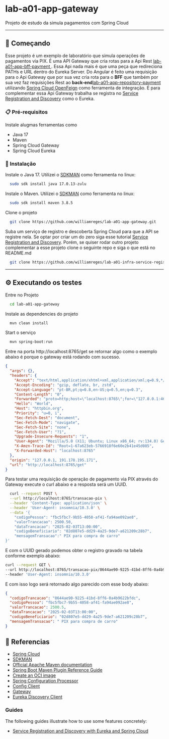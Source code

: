 # lab-a01-app-gateway


Projeto de estudo da simula pagamentos com Spring Cloud

---

## 🚀 Começando

Esse projeto é um exemplo de laboratório que simula operações de pagamentos via PIX. É uma API Gateway que cria rotas
para a Api Rest [lab-a01-app-bff-payment ](https://github.com/williamreges/lab-a01-app-bff-payment.git). 
Essa Api nada mais é que uma peça que redireciona PATHs e URL dentro do Eureka Server. 
Do Angular é feito uma requisição para o Api Gateway que por sua vez cria rota para o **BFF** que também por sua vez faz
requisições Rest ao **back-end**[lab-a01-app-repository-payment](https://github.com/williamreges/lab-a01-app-repository-payment.git) 
utilizando [Spring Cloud OpenFeign](https://spring.io/projects/spring-cloud-openfeign) como ferramenta de integração.
E para complementar essa Api Gateway trabalha se registra no [Service Registration and Discovery](https://spring.io/guides/gs/service-registration-and-discovery)
como o Eureka.

### 📋 Pré-requisitos

Instale alugmas ferramentas como

* Java 17
* Maven
* Spring Cloud Gateway
* Spring Cloud Eureka

### 🔧 Instalação

Instale o Java 17. Utilizei o [SDKMAN](https://sdkman.io/) como ferramenta no linux:

```bash
  sudo sdk install java 17.0.13-zulu
```

Instale o Maven. Utilizei o [SDKMAN](https://sdkman.io/) como ferramenta no linux:

```bash
  sudo sdk install maven 3.8.5
```

Clone o projeto

```bash
  git clone https://github.com/williamreges/lab-a01-app-gateway.git
```

Suba um serviço de registro e descoberta Spring Cloud para que a API se registre nela. Se optar por criar um do zero
siga esse tutorial [Service Registration and Discovery](https://spring.io/guides/gs/service-registration-and-discovery).
Porém, se quiser rodar outro projeto complementar a esse projeto clone o seguinte repo e siga o que está no README.md

```bash
  git clone https://github.com/williamreges/lab-a01-infra-service-registry
```

---

## ⚙️ Executando os testes

Entre no Projeto

```bash
  cd lab-a01-app-gateway 
```

Instale as dependencies do projeto

```bash
  mvn clean install
```

Start o serviço

```bash
  mvn spring-boot:run
```

Entre na porta http://localhost:8765/get se retornar algo como o exemplo abaixo  é porque o gateway está rodando com sucesso.

```json
{
  "args": {}, 
  "headers": {
    "Accept": "text/html,application/xhtml+xml,application/xml;q=0.9,*/*;q=0.8", 
    "Accept-Encoding": "gzip, deflate, br, zstd", 
    "Accept-Language": "pt-BR,pt;q=0.8,en-US;q=0.5,en;q=0.3", 
    "Content-Length": "0", 
    "Forwarded": "proto=http;host=\"localhost:8765\";for=\"127.0.0.1:46272\"", 
    "Hello": "World", 
    "Host": "httpbin.org", 
    "Priority": "u=0, i", 
    "Sec-Fetch-Dest": "document", 
    "Sec-Fetch-Mode": "navigate", 
    "Sec-Fetch-Site": "none", 
    "Sec-Fetch-User": "?1", 
    "Upgrade-Insecure-Requests": "1", 
    "User-Agent": "Mozilla/5.0 (X11; Ubuntu; Linux x86_64; rv:134.0) Gecko/20100101 Firefox/134.0", 
    "X-Amzn-Trace-Id": "Root=1-67a623eb-5766918f6e60e2b41e45d085", 
    "X-Forwarded-Host": "localhost:8765"
  }, 
  "origin": "127.0.0.1, 191.178.195.171", 
  "url": "http://localhost:8765/get"
}

```

Para testar uma requisição de operação de pagamento via PIX através do Gateway execute o curl abaixo e a resposta será 
um UUID.

```bash
  curl --request POST \
  --url http://localhost:8765/transacao-pix \
  --header 'Content-Type: application/json' \
  --header 'User-Agent: insomnia/10.3.0' \
  --data '{
	"codigoPessoa": "fbc5fbc7-9b55-4058-af41-fa94ae092ae8",
	"valorTrancacao": 2500.50,
	"dataTrancacao": "2025-02-03T13:00:00",
	"codigoBeneficiario": "02d807e5-dd29-4a25-9de7-a621209c28b7",
	"mensagemTransacao":" PIX para compra de carro"
}'
```

E com o UUID gerado podemos obter o registro gravado na tabela conforme exemplo abaixo:

```bash
curl --request GET \
--url http://localhost:8765/transacao-pix/8644ae90-9225-41bd-8ff6-0a4b9622bfdc \
--header 'User-Agent: insomnia/10.3.0'
```

E com isso logo será retornado algo parecido com esse body abaixo:

```json
{
  "codigoTrancacao": "8644ae90-9225-41bd-8ff6-0a4b9622bfdc",
  "codigoPessoa": "fbc5fbc7-9b55-4058-af41-fa94ae092ae8",
  "valorTrancacao": 2500.5,
  "dataTrancacao": "2025-02-03T13:00:00",
  "codigoBeneficiario": "02d807e5-dd29-4a25-9de7-a621209c28b7",
  "mensagemTransacao": " PIX para compra de carro"
}
```

## 🔗 Referencias

* [Spring Cloud](https://spring.io/cloud)
* [SDKMAN](https://sdkman.io/)
* [Official Apache Maven documentation](https://maven.apache.org/guides/index.html)
* [Spring Boot Maven Plugin Reference Guide](https://docs.spring.io/spring-boot/3.4.2/maven-plugin)
* [Create an OCI image](https://docs.spring.io/spring-boot/3.4.2/maven-plugin/build-image.html)
* [Spring Configuration Processor](https://docs.spring.io/spring-boot/3.4.2/specification/configuration-metadata/annotation-processor.html)
* [Config Client](https://docs.spring.io/spring-cloud-config/reference/client.html)
* [Gateway](https://docs.spring.io/spring-cloud-gateway/reference/spring-cloud-gateway-server-mvc.html)
* [Eureka Discovery Client](https://docs.spring.io/spring-cloud-netflix/reference/spring-cloud-netflix.html#_service_discovery_eureka_clients)

### Guides
The following guides illustrate how to use some features concretely:

* [Service Registration and Discovery with Eureka and Spring Cloud](https://spring.io/guides/gs/service-registration-and-discovery/)

